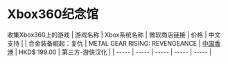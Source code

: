# Xbox360纪念馆
收集Xbox360上的游戏
| 游戏名称 | Xbox系统名称 | 微软商店链接 | 价格 | 中文支持 |
| 合金装备崛起：复仇 | METAL GEAR RISING: REVENGEANCE | [中国香港](https://marketplace.xbox.com/zh-HK/Product/METAL-GEAR-RISING-REVENGEANCE/66acd000-77fe-1000-9115-d8024b4e080a) | HKD$ 199.00 | 第三方-游侠汉化 | 
| ----- | ----- | ----- | ----- | ----- | 
